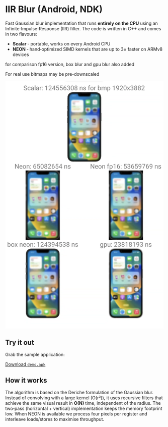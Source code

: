 # IIR Blur (Android, NDK)

Fast Gaussian blur implementation that runs **entirely on the CPU** using an Infinite‑Impulse‑Response (IIR) filter. The code is written in C++ and comes in two flavours:

* **Scalar** ‑ portable, works on every Android CPU
* **NEON** ‑ hand‑optimized SIMD kernels that are up to 3× faster on ARMv8 devices

for comparison fp16 version, box blur and gpu blur also added

For real use bitmaps may be pre-downscaled

![Demo](demo.png)

## Try it out

Grab the sample application:

[Download `demo.apk`](demo.apk)

## How it works

The algorithm is based on the Deriche formulation of the Gaussian blur. Instead of convolving with a large kernel (O(r²)), it uses recursive filters that achieve the same visual result in **O(N)** time, independent of the radius. The two‑pass (horizontal + vertical) implementation keeps the memory footprint low. When NEON is available we process four pixels per register and interleave loads/stores to maximise throughput.
